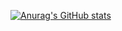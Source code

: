 [![Anurag's GitHub stats](https://github-readme-stats.vercel.app/api?username=eduardoccmelo)](https://github.com/eduardoccmelo/github-readme-stats&bg_color=191919)
